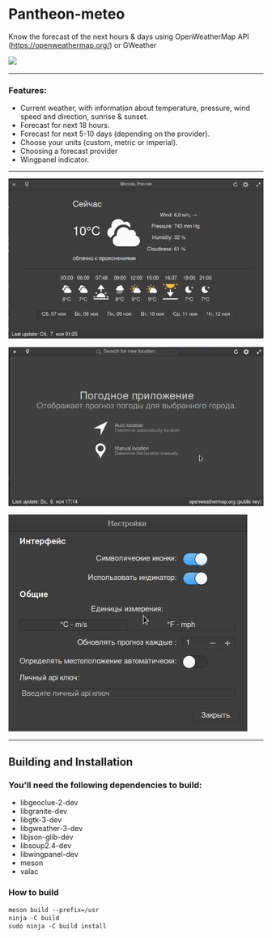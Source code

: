 # Pantheon-meteo
Know the forecast of the next hours & days using OpenWeatherMap API (https://openweathermap.org/) or GWeather

<p align="left">
    <a href="https://paypal.me/Dirli85">
        <img src="https://img.shields.io/badge/Donate-PayPal-green.svg">
    </a>
</p>

----

### Features:
* Current weather, with information about temperature, pressure, wind speed and direction, sunrise & sunset.
* Forecast for next 18 hours.
* Forecast for next 5-10 days (depending on the provider).
* Choose your units (custom, metric or imperial).
* Choosing a forecast provider
* Wingpanel indicator.

----

![Screenshot](data/screenshot1.png)

![Screenshot](data/screenshot2.png)  

![Prefrences](data/screenshot3.png)

---

## Building and Installation

### You'll need the following dependencies to build:
* libgeoclue-2-dev
* libgranite-dev
* libgtk-3-dev
* libgweather-3-dev
* libjson-glib-dev
* libsoup2.4-dev
* libwingpanel-dev
* meson
* valac

### How to build
    meson build --prefix=/usr
    ninja -C build
    sudo ninja -C build install
